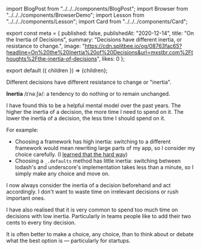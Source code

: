 import BlogPost from "../../../components/BlogPost";
import Browser from "../../../components/BrowserDemo";
import Lesson from "../../../components/Lesson";
import Card from "../../../components/Card";

export const meta = {
  published: false,
  publishedAt: "2020-12-14",
  title: "On the Inertia of Decisions",
  summary: "Decisions have different inertia, or resistance to change.",
  image: "https://cdn.splitbee.io/og/08763fac65?headline=On%20the%20Inertia%20of%20Decisions&url=mxstbr.com%2Fthoughts%2Fthe-inertia-of-decisions",
  likes: 0
};

export default ({ children }) => <BlogPost meta={meta}>{children}</BlogPost>;

Different decisions have different resistance to change or "inertia".

<div style={{ borderLeft: `4px solid #DDD`, paddingLeft: `16px` }}>

**Inertia** /ɪˈnəːʃə/: a tendency to do nothing or to remain unchanged.

</div>

I have found this to be a helpful mental model over the past years. The higher the inertia of a decision, the more time I need to spend on it. The lower the inertia of a decision, the less time I should spend on it.

For example:

- Choosing a framework has high inertia: switching to a different framework would mean rewriting large parts of my app, so I consider my choice carefully. (I [learned that the hard way](/thoughts/tech-choice-regrets-at-spectrum))
- Choosing a `_.defaults` method has little inertia: switching between lodash's and underscore's implementation takes less than a minute, so I simply make any choice and move on.

I now always consider the inertia of a decision beforehand and act accordingly. I don't want to waste time on irrelevant decisions or rush important ones.

<Lesson title="Lesson 1" body="Consider the inertia of your decisions and spend your time accordingly." />

I have also realised that it is very common to spend too much time on decisions with low inertia. Particularly in teams people like to add their two cents to every tiny decision.

It is often better to make a choice, any choice, than to think about or debate what the best option is — particularly for startups.

<Lesson title="Lesson 2" body="Always keep moving. Bias towards action." />
